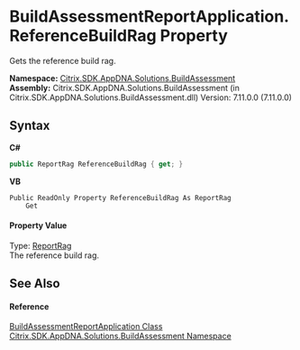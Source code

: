 # BuildAssessmentReportApplication.ReferenceBuildRag Property 
 

Gets the reference build rag.

**Namespace:**&nbsp;[Citrix.SDK.AppDNA.Solutions.BuildAssessment](853bdb50-ea5c-dc0d-0be0-7254b6c38034.md)<br />**Assembly:**&nbsp;Citrix.SDK.AppDNA.Solutions.BuildAssessment (in Citrix.SDK.AppDNA.Solutions.BuildAssessment.dll) Version: 7.11.0.0 (7.11.0.0)

## Syntax

**C#**
```csharp
public ReportRag ReferenceBuildRag { get; }
```

**VB**
```vbnet
Public ReadOnly Property ReferenceBuildRag As ReportRag
	Get
```


#### Property Value
Type: <a href="4a6d51ac-9dd1-9957-7b26-84ed7939eb7d">ReportRag</a><br />The reference build rag.

## See Also


#### Reference
<a href="42a2acf0-baa9-439a-6613-4cfb7412848d">BuildAssessmentReportApplication Class</a><br /><a href="853bdb50-ea5c-dc0d-0be0-7254b6c38034">Citrix.SDK.AppDNA.Solutions.BuildAssessment Namespace</a><br />